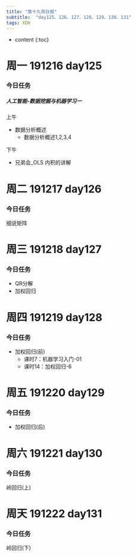 ```yaml
---  
title: "第十久周日报"   
subtitle:  "day125、126、127、128、129、130、131"   
tags: XDH    
---  
```





* content
{:toc}






# 周一 191216 day125
### 今日任务
##### 人工智能-数据挖掘与机器学习一

上午
- 数据分析概述
    - 数据分析概述1,2,3,4
    
下午
- 兄弟会_OLS 内积的讲解    
# 周二 191217 day126
### 今日任务
细说矩阵
# 周三 191218 day127
### 今日任务
- QR分解
- 加权回归
# 周四 191219 day128
### 今日任务
- 加权回归(前)
    - 课时7：机器学习入门-01
    - 课时14：加权回归-6
# 周五 191220 day129
### 今日任务
- 加权回归(后)
# 周六 191221 day130
### 今日任务
岭回归(上)
# 周天 191222 day131
### 今日任务
岭回归(下)





